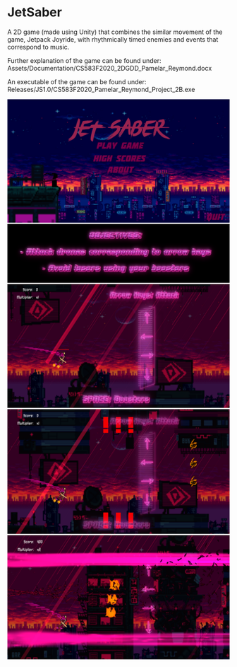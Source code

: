 # JetSaber
A 2D game (made using Unity) that combines the similar movement of the game, Jetpack Joyride, with rhythmically timed enemies and events that correspond to music.

Further explanation of the game can be found under:
Assets/Documentation/CS583F2020_2DGDD_Pamelar_Reymond.docx

An executable of the game can be found under: 
Releases/JS1.0/CS583F2020_Pamelar_Reymond_Project_2B.exe

![](Screenshots/Screenshot1.png)
![](Screenshots/Screenshot2.png)
![](Screenshots/Screenshot3.png)
![](Screenshots/Screenshot4.png)
![](Screenshots/Screenshot5.png)
